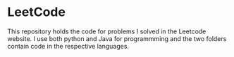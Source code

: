 # LeetCode
This repository holds the code for problems I solved in the Leetcode website. I use both python and Java for programmming and the two folders contain code in the respective languages.
